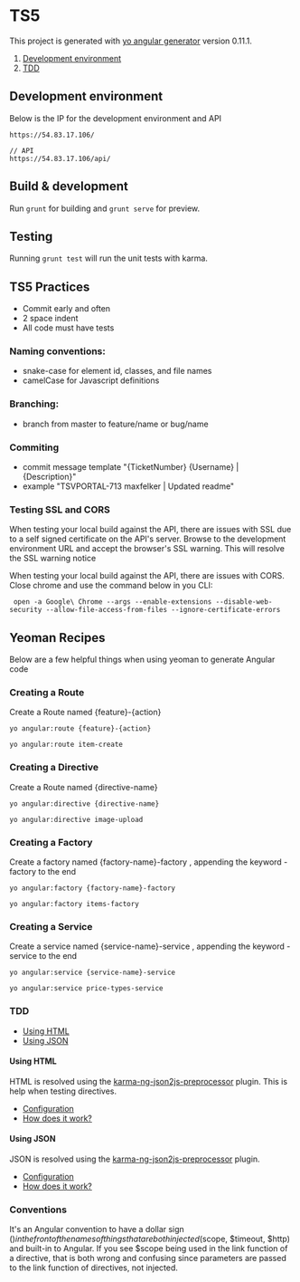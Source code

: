 # TS5

This project is generated with [yo angular generator](https://github.com/yeoman/generator-angular)
version 0.11.1.

1.  [Development environment](section1)
2.  [TDD](section2) 

## Development environment
Below is the IP for the development environment and API

    https://54.83.17.106/

    // API
    https://54.83.17.106/api/

## Build & development

Run `grunt` for building and `grunt serve` for preview.

## Testing

Running `grunt test` will run the unit tests with karma.

## TS5 Practices

- Commit early and often
- 2 space indent
- All code must have tests

### Naming conventions:

 - snake-case for element id, classes, and file names
 - camelCase for Javascript definitions

### Branching:

 - branch from master to feature/name or bug/name

### Commiting

 - commit message template "{TicketNumber} {Username} | {Description}"
 - example "TSVPORTAL-713 maxfelker | Updated readme"

### Testing SSL and CORS
When testing your local build against the API, there are issues with SSL due to a self signed certificate on the API's server. Browse to the development environment URL and accept the browser's SSL warning. This will resolve the SSL warning notice

When testing your local build against the API, there are issues with CORS. Close chrome and use the command below in you CLI:

     open -a Google\ Chrome --args --enable-extensions --disable-web-security --allow-file-access-from-files --ignore-certificate-errors

## Yeoman Recipes
Below are a few helpful things when using yeoman to generate Angular code

### Creating a Route
Create a Route named {feature}-{action}

    yo angular:route {feature}-{action}

    yo angular:route item-create

### Creating a Directive
Create a Route named {directive-name}

    yo angular:directive {directive-name}

    yo angular:directive image-upload

### Creating a Factory
Create a factory named {factory-name}-factory , appending the keyword -factory to the end

    yo angular:factory {factory-name}-factory

    yo angular:factory items-factory

### Creating a Service
Create a service named {service-name}-service , appending the keyword -service to the end

    yo angular:service {service-name}-service

    yo angular:service price-types-service

### <a name="section2"></a>TDD
*   [Using HTML](html2js)
*   [Using JSON](json2js)

#### <a name="html2js"></a>Using HTML
HTML is resolved using the [karma-ng-json2js-preprocessor](https://www.npmjs.com/package/karma-ng-html2js-preprocessor) 
plugin. This is help when testing directives.

*   [Configuration](https://www.npmjs.com/package/karma-ng-html2js-preprocessor#configuration)
*   [How does it work?](https://www.npmjs.com/package/karma-ng-html2js-preprocessor#how-does-it-work)

#### <a name="json2js"></a>Using JSON
JSON is resolved using the [karma-ng-json2js-preprocessor](https://www.npmjs.com/package/karma-ng-json2js-preprocessor) 
plugin.

*   [Configuration](https://www.npmjs.com/package/karma-ng-json2js-preprocessor#configuration)
*   [How does it work?](https://www.npmjs.com/package/karma-ng-json2js-preprocessor#how-does-it-work)

### Conventions
It's an Angular convention to have a dollar sign ($) in the front of the names of things that are both injected ($scope, $timeout, $http) and built-in to Angular. If you see $scope being used in the link function of a directive, that is both wrong and confusing since parameters are passed to the link function of directives, not injected.